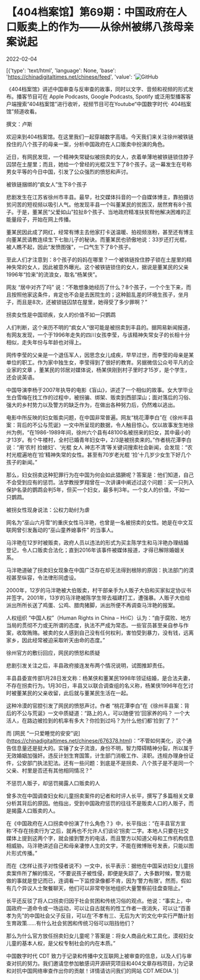 # 【404档案馆】第69期：中国政府在人口贩卖上的作为——从徐州被绑八孩母亲案说起

2022-02-04

[{'type': 'text/html', 'language': None, 'base': 'https://chinadigitaltimes.net/chinese/feed', 'value': '![GitHub](https://chinadigitaltimes.net/chinese/files/2022/02/69-2.png)

《404档案馆》讲述中国审查与反审查的故事，同时以文字、音频和视频的形式发布。播客节目可在 Apple Podcasts, Google Podcasts, Spotify 或泛用型播客客户端搜索“404档案馆”进行收听，视频节目可在Youtube“中国数字时代· 404档案馆”频道收看。













撰文：卢斯

欢迎来到404档案馆。在这里我们一起穿越数字高墙。今天我们来关注徐州被铁链拴住的八个孩子的母亲一案，分析中国政府在人口贩卖中扮演的角色。

近日，有网民发现，一个精神失常疑似被拐卖的女人，衣着单薄地被铁链锁住脖子囚禁在土屋里；而且，她给一个曾经的光棍汉生下了8个孩子。这一幕发生在号称男女平等的今日中国，引发了公众强烈的愤怒和声讨。

被铁链捆绑的“疯女人”生下8个孩子

悲剧发生在江苏省徐州市丰县。最早，社交媒体抖音的一个自媒体博主，靠拍摄访贫问苦的短视频以吸引人气。他发现丰县一个叫董某民的贫困汉，居然育有8个孩子。于是，董某民“父爱如山”拉扯8个孩子、当地政府精准扶贫帮他解决困难的正能量段子，开始在网上传播。

董某民因此成了网红，经常有博主去他家打卡送温暖、拍视频涨粉，甚至还有博主向董某民请教连续生下七胎儿子的秘诀。而董某民也骄傲地说：33岁还打光棍，被人瞧不起，因此“发愤图强”，一口气生下了8个孩子。

至此人们才注意到：8个孩子的妈妈在哪里？一个被铁链拴住脖子锁在土屋里的精神失常的女人，因此被意外曝光。这个被铁链锁住的女人，据说是董某民的父亲1996年“捡来”的流浪女，取名“杨某侠”。

网友 “居中对齐了吗” 说：“不敢想象她经历了什么？8个孩子，一个个生下来，而且按照他家这条件，肯定也不会是去医院生的；这种脏乱差的环境生孩子，坐月子，而且是8次，还被锁链囚禁在屋里，她得受了多少罪啊？”

拐卖女性是中国顽疾，女人的价值不如一只鹦鹉

人们判断，这个来历不明的“疯女人”很可能是被拐卖到丰县的。据网易新闻报道，有网友发现，一个于1996年走失的四川女孩李莹，与该精神失常女子的长相十分相似，走失年份与年龄也对得上。

网传李莹的父亲是一个退伍军人，因思念女儿成疾，早早过世，而李莹的母亲是某单位的职工。作为家中独生女，李莹得到了很好的教育。另据微信公众号平凡的企业家的文章 ，董某民的邻居对媒体说，杨某侠刚到村子里时才15岁，是个学生，还会说英语。

中国导演李杨于2007年执导的电影《盲山》，讲述了一个相似的故事。女大学毕业生白雪梅在找工作的过程中，被拐骗、绑架、贩卖到西部深山；面对落后的习俗、强大的乡村势力以及警方的缺乏作为，在做出各种努力后，仍然难以逃出。

电影中所反映的妇女贩卖问题，在中国非常普遍。网友“桃花潭李白”在《徐州丰县案：背后的不公与荒诞》一文中所呈现的数据，令人触目惊心。仅以故事发生地徐州为例，“在1986-1989年间，徐州六个县有48100名被拐来的妇女，其中最小的才13岁。有个牛楼村，全村已婚青年妇女中，2/3是被拐卖来的。”作者桃花潭李白说：“用‘农村 捡媳妇’、‘光棍 女人 神志不清’等关键词搜索社会新闻，会发现：“农村光棍遍地在‘捡’精神失常的女性。甚至有70岁老光棍 ‘捡’十几岁少女生下好几个孩子的新闻。”

那么，妇女拐卖这种犯罪行为在中国为何会如此猖獗呢？答案是：他们知道，自己不会受到应有的惩罚。法学教授罗翔曾在一次讲课中阐述过这个问题：买一只列入保护名录的鹦鹉会判5年，但买一个妇女，最多判3年。一个女人的价值，不如一只鹦鹉。



被拐女性现身说法：公权力助纣为虐

网名为“巫山六月雪”的重庆女性马泮艳，也曾是一名被拐卖的女性。她是在中文互联网曾引发轰动的“巫山童养媳事件” 的当事人。

马泮艳在12岁时被贩卖，政府人员以违法的形式为买主陈学生和马泮艳办理结婚登记，令人口贩卖合法化；直到2016年该事件被媒体报道，才得已解除婚姻关系。

马泮艳道破了拐卖妇女现象在中国广泛存在却无法得到根除的原因：执法部门的漠视甚至纵容，令法律形同虚设。

2000年，12岁的马泮艳被大伯贩卖，村干部亲手为人贩子大伯和买家拟定协议书并签字。2001年，13岁的马泮艳被陈学生带去福建打工，遭强暴。人贩子大伯给派出所所长送了鸡蛋、公鸡、腊肉猪脚，派出所便不再调查马泮艳的报案。

人权组织 “中国人权”（Human Rights in China – HriC）认为：“由于腐败、地方当局的贯彻不力或无所谓的态度，执法不严成为常态。一些官员甚至亲自参与作案，收取贿赂。被卖的女人感到自己没有任何权利，害怕受到暴力，没有钱，远离家乡，因此经常被迫采取听天由命的态度。”

徐州官方的敷衍回应，网民的愤怒和质疑

悲剧引发关注之后，丰县政府接连发布两个情况说明，试图推卸责任。

丰县县委宣传部1月28日发文称：杨某侠和董某民1998年领证结婚，是合法夫妻，不存在拐卖行为。1月30日，丰县又以联合调查组的名义称，杨某侠1996年在乞讨时被董某民的父亲收留，此后就与董某民生活在一起。

这种冷漠的官腔引发了网民的愤怒声讨。作者 “桃花潭李白”在《徐州丰县案：背后的不公与荒诞》一文中质疑道：“路上的人，可以随便‘捡’回家养的吗？ 一个大活人，在路边被捡到的机率有多大？你捡到过吗？为什么他们都‘捡到’了？”

而 [网民 “一只爱睡觉的安安”说] (https://chinadigitaltimes.net/chinese/676378.html)：“不管如何美化，这个通告信息量还是挺大的。实锤了女子流浪，身份不明，智力障碍精神分裂，所以属于无效婚姻加强奸。违反计划生育国策，计生部门消极工作、渎职。违规办理身份证件，公安部门执法犯法。还有一些问题：到底是不是拐卖、八个孩子是不是同一个父亲、村里是否还有其他相同情况？”

不惩罚人贩子，却惩罚揭露人口贩卖的人

曾多次在中国调查妇女和儿童拐卖案件的记者和时评人长平，撰写了多篇相关文章分析其背后的原因。他指出，受到中国政府惩罚的往往不是贩卖人口的人贩子，而是揭露人口贩卖的人。

在《中国政府在人口拐卖中扮演了什么角色？》中，长平指出：“在丰县官方宣称‘不存在拐卖行为’之后，就再也不允许人们谈论‘拐卖’二字。本地人只要在社交媒体上提到这两个字，就会接到警方的电话，而且警方以知道父母和工作机构信息相威胁。马泮艳讲述自己和母亲凄惨人生的文字，不能在微博账号发表，只能以图片形式传播。”

而在《怎样让孩子对性侵者说不》一文中，长平表示：据他在中国采访妇女儿童拐卖案件所了解的情况，“不要说孩子被性侵，即便是失踪了，大多数时候，警方能做的事就是登记而已，连调看一下监控录像都不肯，因为‘警力有限’。然而，假如有几个异议人士聚餐聊天，他们可以非常夸张地组织大量警察前往盘查阻止。”

长平还反驳了将人口拐卖归因于社会贫困和传统习俗的观点。他说：“事实上，中国政府一道命令或一场运动，可以让自古就有的性工作者一夜消失，可以让“百善孝为先”的中国社会父子反目，可以在‘不孝有三、无后为大’的文化中实行严酷计划生育政策……有什么社会贫困和传统习俗可以阻挡他们？

那么为什么官方放任拐卖妇女儿童呢？答案是：将女人商品化和工具化，漠视妇女儿童的基本人权，是父权专制社会的内在本质。”

中国数字时代 CDT 致力于记录和传播中文互联网上被审查的信息，以及人们与审查对抗的努力。我们邀请您参加敏感词开源研究项目和404文章存档项目，为记录和对抗中国网络审查作出你的贡献！详情请访问我们的网站 CDT.MEDIA.'}]